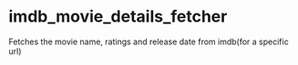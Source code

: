 # imdb_movie_details_fetcher


Fetches the movie name, ratings and release date from imdb(for a specific url)
